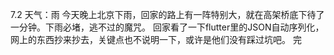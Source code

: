 7.2 天气：雨
今天晚上北京下雨，回家的路上有一阵特别大，就在高架桥底下待了一分钟。下雨必堵，逃不过的魔咒。
回家看了一下flutter里的JSON自动序列化，网上的东西抄来抄去，关键点也不说明一下，或许是他们没有踩过坑吧。
完

